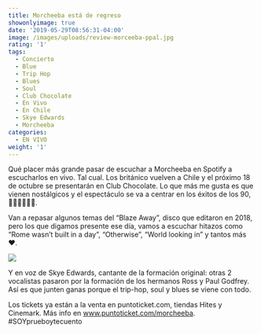 ```yaml
---
title: Morcheeba está de regreso
showonlyimage: true
date: '2019-05-29T08:56:31-04:00'
image: /images/uploads/review-morceeba-ppal.jpg
rating: '1'
tags:
  - Concierto
  - Blue
  - Trip Hop
  - Blues
  - Soul
  - Club Chocolate
  - En Vivo
  - En Chile
  - Skye Edwards
  - Morcheeba
categories:
  - EN VIVO
weight: '1'
---
```

Qué placer más grande pasar de escuchar a Morcheeba en Spotify a escucharlos en vivo. Tal cual. Los británico vuelven a Chile y el próximo 18 de octubre se presentarán en Club Chocolate. Lo que más me gusta es que vienen nostálgicos y el espectáculo se va a centrar en los éxitos de los 90, 👏🏼👏🏼👏🏼.

<!--more-->

Van a repasar algunos temas del “Blaze Away”, disco que editaron en 2018, pero los que digamos presente ese día, vamos a escuchar hitazos como “Rome wasn’t built in a day”, “Otherwise”, “World looking in” y tantos más ❤️.

![](/images/uploads/review-morceeba.jpg)

Y en voz de Skye Edwards, cantante de la formación original: otras 2 vocalistas pasaron por la formación de los hermanos Ross y Paul Godfrey. Así es que junten ganas porque el trip-hop, soul y blues se viene con todo.

Los tickets ya están a la venta en puntoticket.com, tiendas Hites y Cinemark. Más info en www.puntoticket.com/morcheeba. #SOYprueboytecuento
